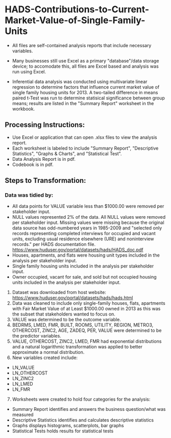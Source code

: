 # HADS-Contributions-to-Current-Market-Value-of-Single-Family-Units
- All files are self-contained analysis reports that include necessary variables. 

- Many businesses still use Excel as a primary "database"/data storage device; to accomodate this, all files are Excel based and analysis was run using Excel. 

- Inferential data analysis was conducted using multivariate linear regression to determine factors that influence current market value of single family housing units for 2013. A two-tailed difference in means paired t-Test was run to determine statisical significance between group means; results are listed in the "Summary Report" worksheet in the workbook.

## Processing Instructions:
- Use Excel or application that can open .xlsx files to view the analysis report. 
- Each worksheet is labeled to include "Summary Report", "Descriptive Statistics", "Graphs & Charts", and "Statistical Test".
- Data Analysis Report is in pdf.
- Codebook is in pdf.

## Steps to Transformation:
### Data was tidied by: 
- All data points for VALUE variable less than $1000.00 were removed per stakeholder input.
- NULL values represented 2% of the data. All NULL values were removed per stakeholder input. Missing values were missing because the original data source has odd-numbered years in 1985-2009 and "selected only records representing completed interviews for occupied and vacant units, excluding usual residence elsewhere (URE) and noninterview records." per HADS documentation file. https://www.huduser.gov/portal/datasets/hads/HADS_doc.pdf
- Houses, apartments, and flats were housing unit types included in the analysis per stakeholder input.
- Single family housing units included in the analysis per stakeholder input.
- Owner occupied, vacant for sale, and sold but not occupied housing units included in the analysis per stakeholder input.

1. Dataset was downloaded from host website: https://www.huduser.gov/portal/datasets/hads/hads.html
2. Data was cleaned to include only single-family houses, flats, apartments with Fair Market Value of at Least $1000.00 owned in 2013 as this was the subset that stakeholders wanted to focus on.
3. VALUE was determined to be the outcome variable.
4. BEDRMS, LMED, FMR, BUILT, ROOMS, UTILITY, REGION, METRO3, OTHERCOST, ZINC2, AGE, ZADEQ, PER, VALUE were determined to be the predictor variables.
5. VALUE, OTHERCOST, ZINC2, LMED, FMR had exponential distributions and a natural logarithmic transformation was applied to better approximate a normal distribution.
6. New variables created include:
  - LN_VALUE
  - LN_OTHERCOST
  - LN_ZINC2
  - LN_LMED
  - LN_FMR 
7. Worksheets were created to hold four categories for the analysis:
  - Summary Report identifies and answers the business question/what was measured
  - Descriptive Statistics identifies and calculates descriptive statistics
  - Graphs displays histograms, scatterplots, bar graphs
  - Statistical Tests holds results for statistical tests
